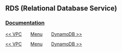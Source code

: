 ## RDS (Relational Database Service)

### [Documentation](https://docs.aws.amazon.com/AmazonRDS/latest/UserGuide/Welcome.html)

[<< VPC](/page/architect/008_vpc)
&nbsp;&nbsp;&nbsp;&nbsp;&nbsp;
[Menu](/page/architect)
&nbsp;&nbsp;&nbsp;&nbsp;&nbsp;
[DynamoDB >>](/page/architect/010_dynamodb)





[<< VPC](/page/architect/008_vpc)
&nbsp;&nbsp;&nbsp;&nbsp;&nbsp;
[Menu](/page/architect)
&nbsp;&nbsp;&nbsp;&nbsp;&nbsp;
[DynamoDB >>](/page/architect/010_dynamodb)